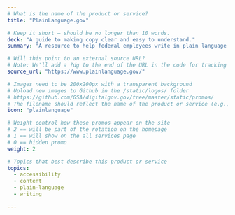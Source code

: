 ```yaml
---
# What is the name of the product or service?
title: "PlainLanguage.gov"

# Keep it short — should be no longer than 10 words.
deck: "A guide to making copy clear and easy to understand."
summary: "A resource to help federal employees write in plain language and comply with the Plain Writing Act of 2010."

# Will this point to an external source URL?
# Note: We'll add a ?dg to the end of the URL in the code for tracking purposes
source_url: "https://www.plainlanguage.gov/"

# Images need to be 200x200px with a transparent background
# Upload new images to Github in the /static/logos/ folder
# https://github.com/GSA/digitalgov.gov/tree/master/static/promos/
# The filename should reflect the name of the product or service (e.g., challenge-gov.png)
icon: "plainlanguage"

# Weight control how these promos appear on the site
# 2 == will be part of the rotation on the homepage
# 1 == will show on the all services page
# 0 == hidden promo
weight: 2

# Topics that best describe this product or service
topics:
  - accessibility
  - content
  - plain-language
  - writing

---
```

